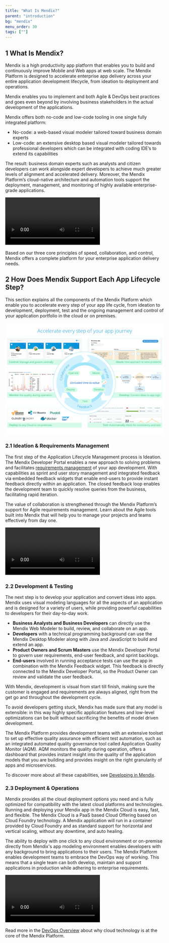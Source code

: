 ```yaml
---
title: "What Is Mendix?"
parent: "introduction"
bg: "mendix"
menu_order: 30
tags: [""]
---
```


## 1 What Is Mendix?

Mendix is a high productivity app platform that enables you to build and continuously improve Mobile and Web apps at web scale. The Mendix Platform is designed to accelerate enterprise app delivery across your entire application development lifecycle, from ideation to deployment and operations. 

Mendix enables you to implement and both Agile & DevOps best practices and goes even beyond by involving business stakeholders in the actual development of the applications.

Mendix offers both no-code and low-code tooling in one single fully integrated platform:

* No-code: a web-based      visual modeler tailored toward business domain experts
* Low-code: an extensive      desktop based visual modeler tailored towards professional developers      which can be integrated with coding IDE’s to extend its capabilities

The result: business domain experts such as analysts and citizen developers can work alongside expert developers to achieve much greater levels of alignment and accelerated delivery. Moreover, the Mendix Platform’s cloud-native architecture and automation tools support the deployment, management, and monitoring of highly available enterprise-grade applications.

<video controls src="attachments/Bring-Business-Knowledge-Into-the-App-Development-Process.mp4">VIDEO</video>

Based on our three core principles of speed, collaboration, and control, Mendix offers a complete platform for your enterprise application delivery needs.

## 2 How Does Mendix Support Each App Lifecycle Step?

This section explains all the components of the Mendix Platform which enable you to accelerate every step of your app life cycle, from ideation to development, deployment, test and the ongoing management and control of your application portfolio in the cloud or on premises.

![](attachments/accelerate-app-journey.png)

### 2.1 Ideation & Requirements Management

The first step of the Application Lifecycle Management process is Ideation. The Mendix Developer Portal enables a new approach to solving problems and facilitates [requirements management](app-lifecycle/requirements-management) of your app development. With capabilities as sprint and user story management and integrated feedback via embedded feedback widgets that enable end-users to provide instant feedback directly within an application. The closed feedback loop enables the development team to quickly resolve queries from the business, facilitating rapid iteration.

The value of collaboration is strengthened through the Mendix Platform’s support for Agile requirements management. Learn about the Agile tools built into Mendix that will help you to manage your projects and teams effectively from day one.

![](attachments/Ideation-Requirements-Management.mp4)

### 2.2 Development & Testing

The next step is to develop your application and convert ideas into apps. Mendix uses visual modeling languages for all the aspects of an application and is designed for a variety of users, while providing powerful capabilities to developers for their day-to-day work.

* **Business Analysts and Business Developers** can directly use the Mendix Web Modeler to build, review, and collaborate on an app.
* **Developers** with a technical programming background can use the Mendix Desktop Modeler along with Java and JavaScript to build and extend an app.
* **Product Owners and Scrum Masters** use the Mendix Developer Portal to govern user requirements, end-user feedback, and sprint backlogs.
* **End-users** involved in running acceptance tests can use the app in combination with the Mendix Feedback widget. This feedback is directly connected to the Mendix Developer Portal, so the Product Owner can review and validate the user feedback.

With Mendix, development is visual from start till finish, making sure the customer is engaged and requirements are always aligned, right from the get go and throughout the development cycle. 

To avoid developers getting stuck, Mendix has made sure that any model is extensible: in this way highly specific application features and low-level optimizations can be built without sacrificing the benefits of model driven development.

The Mendix Platform provides development teams with an extensive toolset to set up effective quality assurance with efficient test automation, such as an integrated automated quality governance tool called Application Quality Monitor (AQM). AQM monitors the quality during operation, offers a dashboard that provides instant insight into the quality of the application models that you are building and provides insight on the right granularity of apps and microservices.

To discover more about all these capabilities, see [Developing in Mendix](app-lifecycle/developing-in-mendix).

### 2.3 Deployment & Operations

Mendix provides all the cloud deployment options you need and is fully optimized for compatibility with the latest cloud platforms and technologies. Running and deploying your Mendix app in the Mendix Cloud is easy, fast, and flexible. The Mendix Cloud is a PaaS based Cloud Offering based on Cloud Foundry technology. A Mendix application will run in a container provided by Cloud Foundry and as standard support for horizontal and vertical scaling, without any downtime, and auto healing.

The ability to deploy with one click to any cloud environment or on-premise directly from Mendix's app modeling environment enables developers with any background to bring applications to their users. The Mendix Platform enables development teams to embrace the DevOps way of working. This means that a single team can both develop, maintain and support applications in production while adhering to enterprise requirements. 

![](attachments/Deployment-Operations.mp4)

Read more in the [DevOps Overview](app-lifecycle/devops-overview) about why cloud technology is at the core of the Mendix Platform.
